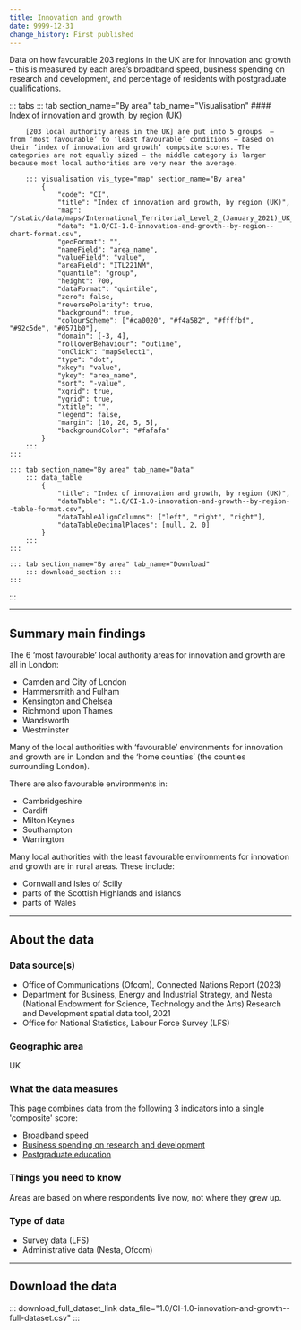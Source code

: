 ```yaml
---
title: Innovation and growth
date: 9999-12-31
change_history: First published
---
```


Data on how favourable 203 regions in the UK are for innovation and growth – this is measured by each area’s broadband speed, business spending on research and development, and percentage of residents with postgraduate qualifications.

::: tabs
    ::: tab section_name="By area" tab_name="Visualisation"
        #### Index of innovation and growth, by region (UK)
        
        [203 local authority areas in the UK] are put into 5 groups  – from ‘most favourable’ to ‘least favourable’ conditions – based on their ‘index of innovation and growth’ composite scores. The categories are not equally sized – the middle category is larger because most local authorities are very near the average.

        ::: visualisation vis_type="map" section_name="By area"
            {
                "code": "CI",
                "title": "Index of innovation and growth, by region (UK)",
                "map": "/static/data/maps/International_Territorial_Level_2_(January_2021)_UK_BUC.json",
                "data": "1.0/CI-1.0-innovation-and-growth--by-region--chart-format.csv",
                "geoFormat": "",
                "nameField": "area_name",
                "valueField": "value",
                "areaField": "ITL221NM",
                "quantile": "group",
                "height": 700,
                "dataFormat": "quintile",
                "zero": false,
                "reversePolarity": true,
                "background": true,
                "colourScheme": ["#ca0020", "#f4a582", "#ffffbf", "#92c5de", "#0571b0"],
                "domain": [-3, 4],
                "rolloverBehaviour": "outline",
                "onClick": "mapSelect1",
                "type": "dot",
                "xkey": "value",
                "ykey": "area_name",
                "sort": "-value",
                "xgrid": true,
                "ygrid": true,
                "xtitle": "",
                "legend": false,
                "margin": [10, 20, 5, 5],
                "backgroundColor": "#fafafa"
            }
        :::
    :::

    ::: tab section_name="By area" tab_name="Data"
        ::: data_table
            {
                "title": "Index of innovation and growth, by region (UK)",
                "dataTable": "1.0/CI-1.0-innovation-and-growth--by-region--table-format.csv",
                "dataTableAlignColumns": ["left", "right", "right"],
                "dataTableDecimalPlaces": [null, 2, 0]
            }
        :::
    :::

    ::: tab section_name="By area" tab_name="Download"
        ::: download_section :::
    :::
:::

---

## Summary main findings
The 6 ‘most favourable’ local authority areas for innovation and growth are all in London:

* Camden and City of London
* Hammersmith and Fulham
* Kensington and Chelsea
* Richmond upon Thames
* Wandsworth
* Westminster

Many of the local authorities with ‘favourable’ environments for innovation and growth are in London and the ‘home counties’ (the counties surrounding London).

There are also favourable environments in:

* Cambridgeshire
* Cardiff
* Milton Keynes
* Southampton
* Warrington

Many local authorities with the least favourable environments for innovation and growth are in rural areas. These include:

* Cornwall and Isles of Scilly
* parts of the Scottish Highlands and islands
* parts of Wales

---

## About the data

### Data source(s)

* Office of Communications (Ofcom), Connected Nations Report (2023)
* Department for Business, Energy and Industrial Strategy, and Nesta (National Endowment for Science, Technology and the Arts) Research and Development spatial data tool, 2021
* Office for National Statistics, Labour Force Survey (LFS)

### Geographic area
UK

### What the data measures
This page combines data from the following 3 indicators into a single 'composite' score:

* [Broadband speed](/drivers_of_social_mobility/research_and_development_environment/broadband_speed/latest)
* [Business spending on research and development](/drivers_of_social_mobility/research_and_development_environment/business_spending_on_research_and_development/latest)
* [Postgraduate education](https://dev.social-mobility.data.gov.uk/drivers_of_social_mobility/research_and_development_environment/postgraduate_education/latest)

### Things you need to know
Areas are based on where respondents live now, not where they grew up.

### Type of data
* Survey data (LFS)
* Administrative data (Nesta, Ofcom)

---

## Download the data

::: download_full_dataset_link data_file="1.0/CI-1.0-innovation-and-growth--full-dataset.csv" :::
